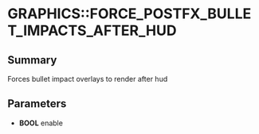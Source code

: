 # GRAPHICS::FORCE_POSTFX_BULLET_IMPACTS_AFTER_HUD

## Summary
Forces bullet impact overlays to render after hud

## Parameters
* **BOOL** enable